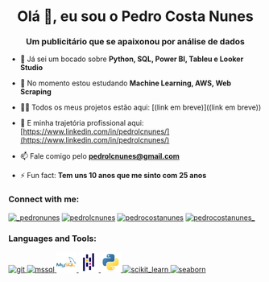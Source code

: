 <h1 align="center">Olá 👋, eu sou o Pedro Costa Nunes</h1>
<h3 align="center">Um publicitário que se apaixonou por análise de dados</h3>

- 💬 Já sei um bocado sobre **Python, SQL, Power BI, Tableu e Looker Studio**

- 🌱 No momento estou estudando **Machine Learning, AWS, Web Scraping**

- 👨‍💻 Todos os meus projetos estão aqui: [(link em breve)]((link em breve))

- 📄 E minha trajetória profissional aqui: [https://www.linkedin.com/in/pedrolcnunes/](https://www.linkedin.com/in/pedrolcnunes/)

- 📫 Fale comigo pelo **pedrolcnunes@gmail.com**

- ⚡ Fun fact: **Tem uns 10 anos que me sinto com 25 anos**

<h3 align="left">Connect with me:</h3>
<p align="left">
<a href="https://twitter.com/_pedronunes" target="blank"><img align="center" src="https://raw.githubusercontent.com/rahuldkjain/github-profile-readme-generator/master/src/images/icons/Social/twitter.svg" alt="_pedronunes" height="30" width="40" /></a>
<a href="https://linkedin.com/in/pedrolcnunes" target="blank"><img align="center" src="https://raw.githubusercontent.com/rahuldkjain/github-profile-readme-generator/master/src/images/icons/Social/linked-in-alt.svg" alt="pedrolcnunes" height="30" width="40" /></a>
<a href="https://kaggle.com/pedrocostanunes" target="blank"><img align="center" src="https://raw.githubusercontent.com/rahuldkjain/github-profile-readme-generator/master/src/images/icons/Social/kaggle.svg" alt="pedrocostanunes" height="30" width="40" /></a>
<a href="https://instagram.com/pedrocostanunes_" target="blank"><img align="center" src="https://raw.githubusercontent.com/rahuldkjain/github-profile-readme-generator/master/src/images/icons/Social/instagram.svg" alt="pedrocostanunes_" height="30" width="40" /></a>
</p>

<h3 align="left">Languages and Tools:</h3>
<p align="left"> <a href="https://git-scm.com/" target="_blank" rel="noreferrer"> <img src="https://www.vectorlogo.zone/logos/git-scm/git-scm-icon.svg" alt="git" width="40" height="40"/> </a> <a href="https://www.microsoft.com/en-us/sql-server" target="_blank" rel="noreferrer"> <img src="https://www.svgrepo.com/show/303229/microsoft-sql-server-logo.svg" alt="mssql" width="40" height="40"/> </a> <a href="https://www.mysql.com/" target="_blank" rel="noreferrer"> <img src="https://raw.githubusercontent.com/devicons/devicon/master/icons/mysql/mysql-original-wordmark.svg" alt="mysql" width="40" height="40"/> </a> <a href="https://pandas.pydata.org/" target="_blank" rel="noreferrer"> <img src="https://raw.githubusercontent.com/devicons/devicon/2ae2a900d2f041da66e950e4d48052658d850630/icons/pandas/pandas-original.svg" alt="pandas" width="40" height="40"/> </a> <a href="https://www.python.org" target="_blank" rel="noreferrer"> <img src="https://raw.githubusercontent.com/devicons/devicon/master/icons/python/python-original.svg" alt="python" width="40" height="40"/> </a> <a href="https://scikit-learn.org/" target="_blank" rel="noreferrer"> <img src="https://upload.wikimedia.org/wikipedia/commons/0/05/Scikit_learn_logo_small.svg" alt="scikit_learn" width="40" height="40"/> </a> <a href="https://seaborn.pydata.org/" target="_blank" rel="noreferrer"> <img src="https://seaborn.pydata.org/_images/logo-mark-lightbg.svg" alt="seaborn" width="40" height="40"/> </a> </p>
